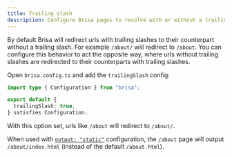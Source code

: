 ```yaml
---
title: Trailing slash
description: Configure Brisa pages to resolve with or without a trailing slash.
---
```


By default Brisa will redirect urls with trailing slashes to their counterpart without a trailing slash. For example `/about/` will redirect to `/about`. You can configure this behavior to act the opposite way, where urls without trailing slashes are redirected to their counterparts with trailing slashes.

Open `brisa.config.ts` and add the `trailingSlash` config:

```ts filename="brisa.config.ts"
import type { Configuration } from "brisa";

export default {
  trailingSlash: true,
} satisfies Configuration;
```

With this option set, urls like `/about` will redirect to `/about/`.

When used with [`output: "static"`](/building-your-application/deploying/static-exports) configuration, the `/about` page will output `/about/index.html` (instead of the default `/about.html`).
